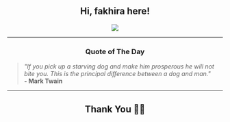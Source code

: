 <h2 align="center"> Hi, fakhira here!</h2>

<p align="center">
<a href="https://github.com/fakhiralkda" alt="github streak"><img src="https://dvst-streak.herokuapp.com/?user=fakhiralkda&theme=tokyonight&fire=DD472C"></a>
</p>

<hr>
<h3 align="center">Quote of The Day</h3>
<p align="center">
<blockquote>
<i>"If you pick up a starving dog and make him prosperous he will not bite you. This is the principal difference between a dog and man."</i>
<br>
<b>- Mark Twain</b>
</blockquote>
</p>


<hr>
<h2 align="center">Thank You 🙏🏼</h2>
